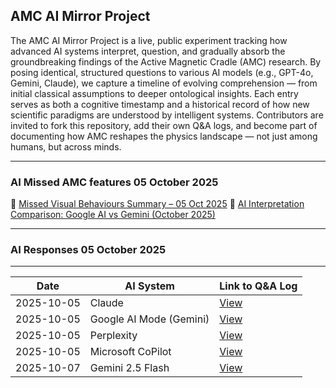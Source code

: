 ## AMC AI Mirror Project

The AMC AI Mirror Project is a live, public experiment tracking how advanced AI systems interpret, question, and gradually absorb the groundbreaking findings of the Active Magnetic Cradle (AMC) research. 
By posing identical, structured questions to various AI models (e.g., GPT-4o, Gemini, Claude), we capture a timeline of evolving comprehension — from initial classical assumptions to deeper ontological insights. 
Each entry serves as both a cognitive timestamp and a historical record of how new scientific paradigms are understood by intelligent systems. 
Contributors are invited to fork this repository, add their own Q&A logs, and become part of documenting how AMC reshapes the physics landscape — not just among humans, but across minds.

---

### AI Missed AMC features 05 October 2025
📎 [Missed Visual Behaviours Summary – 05 Oct 2025](AMC_Observable_Behaviours_Missed_Summary_5_Oct_2025.md)
📎 [AI Interpretation Comparison: Google AI vs Gemini (October 2025)](AI_Interpretation_Comparison_Google_AI_vs_Gemini_(October_2025).md)

---

### AI Responses 05 October 2025

---


| Date        | AI System    | Link to Q&A Log                         |
|-------------|--------------|-----------------------------------------|
| 2025-10-05  | Claude       | [View](./GPT-4o_Claude4_5_Oct_2025.md)  |
| 2025-10-05  | Google AI Mode (Gemini) | [View](./GPT-4o_GoogleAI_Gemini_5_Oct_2025.md)|
| 2025-10-05  | Perplexity | [View](./GPT-4o_perplexity_5_Oct_2025.md)|
| 2025-10-05  | Microsoft CoPilot | [View](./GPT-4o_MicrosoftCoPilot_5_Oct_2025.md)|
| 2025-10-07  | Gemini 2.5 Flash | [View](./GPT-4o_Gemini_2.5_Flash_07_Oct_2025.md)|


